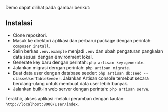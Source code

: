 Demo dapat dilihat pada gambar berikut: [](https://j.gifs.com/0gPPBK.gif)

## Instalasi

- Clone repositori.
- Masuk ke direktori aplikasi dan perbarui package dengan perintah: ```composer install```.
- Salin berkas ```.env.example``` menjadi ```.env``` dan ubah pengaturan pangkalan data sesuai dengan environment lokal.
- Generate key baru dengan perintah: ```php artisan key:generate```.
- Jalankan migrasi dengan perintah: ```php artisan migrate```.
- Buat data user dengan database seeder: ```php artisan db:seed --class=UserTableSeeder```. Jalankan Artisan console tersebut secara berulang-ulang untuk membuat data user lebih banyak.
- Jalankan built-in web server dengan perintah: ```php artisan serve```.

Terakhir, akses aplikasi melalui peramban dengan tautan: ```http://localhost:8000/user/index```.